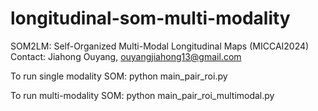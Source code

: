 # longitudinal-som-multi-modality
SOM2LM: Self-Organized Multi-Modal Longitudinal Maps (MICCAI2024)
Contact: Jiahong Ouyang, ouyangjiahong13@gmail.com

To run single modality SOM:
python main_pair_roi.py

To run multi-modality SOM:
python main_pair_roi_multimodal.py
